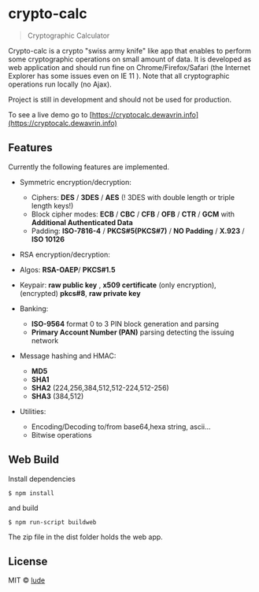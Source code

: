 # crypto-calc

> Cryptographic Calculator

Crypto-calc is a crypto "swiss army knife" like app that enables to perform some cryptographic operations on small amount of data.
It is developed as web application and should run fine on Chrome/Firefox/Safari (the Internet Explorer has some issues even on IE 11 ). Note that all cryptographic operations run locally (no Ajax).

Project is still in development and should not be used for production.

To see a live demo go to [https://cryptocalc.dewavrin.info](https://cryptocalc.dewavrin.info)

## Features

Currently the following features are implemented.

* Symmetric encryption/decryption:
  * Ciphers: **DES** / **3DES** / **AES** (! 3DES with double length or triple length keys!)
  * Block cipher modes: **ECB** / **CBC** / **CFB** / **OFB** / **CTR** / **GCM** with **Additional Authenticated Data**
  * Padding: **ISO-7816-4** / **PKCS#5(PKCS#7)** / **NO Padding** / **X.923** / **ISO 10126**


* RSA encryption/decryption:
 * Algos: **RSA-OAEP**/ **PKCS#1.5**
 * Keypair: **raw public key** , **x509 certificate** (only encryption), (encrypted) **pkcs#8**, **raw private key** 

* Banking:
  * **ISO-9564** format 0 to 3 PIN block generation and parsing
  * **Primary Account Number (PAN)** parsing detecting the issuing network


* Message hashing and HMAC:
  * **MD5**
  * **SHA1** 
  * **SHA2** (224,256,384,512,512-224,512-256)
  * **SHA3** (384,512)


* Utilities: 
  * Encoding/Decoding to/from base64,hexa string, ascii...<br/>
  * Bitwise operations



## Web Build
Install dependencies

```
$ npm install
```
and build

```
$ npm run-script buildweb
```
The zip file in the dist folder holds the web app.

## License
MIT © [lude](http://github.com/lucdew/crypto-calc)
